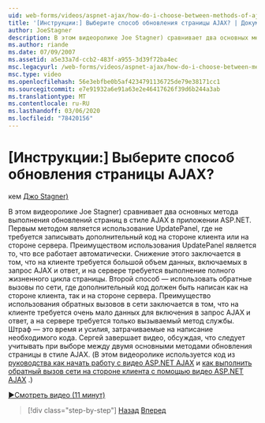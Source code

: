 ```yaml
---
uid: web-forms/videos/aspnet-ajax/how-do-i-choose-between-methods-of-ajax-page-updates
title: '[Инструкции:] Выберите способ обновления страницы AJAX? | Документы Майкрософт'
author: JoeStagner
description: В этом видеоролике Joe Stagner) сравнивает два основных метода выполнения обновлений страниц в стиле AJAX в приложении ASP.NET. Первый способ — использовать UPD...
ms.author: riande
ms.date: 07/09/2007
ms.assetid: a5e33a7d-ccb2-483f-a955-3d39f72ba4ec
msc.legacyurl: /web-forms/videos/aspnet-ajax/how-do-i-choose-between-methods-of-ajax-page-updates
msc.type: video
ms.openlocfilehash: 56e3ebfbe0b5af4234791136725de79e38171cc1
ms.sourcegitcommit: e7e91932a6e91a63e2e46417626f39d6b244a3ab
ms.translationtype: MT
ms.contentlocale: ru-RU
ms.lasthandoff: 03/06/2020
ms.locfileid: "78420156"
---
```

# <a name="how-do-i-choose-between-methods-of-ajax-page-updates"></a>[Инструкции:] Выберите способ обновления страницы AJAX?

кем [Джо Stagner)](https://github.com/JoeStagner)

В этом видеоролике Joe Stagner) сравнивает два основных метода выполнения обновлений страниц в стиле AJAX в приложении ASP.NET. Первым методом является использование UpdatePanel, где не требуется записывать дополнительный код на стороне клиента или на стороне сервера. Преимуществом использования UpdatePanel является то, что все работает автоматически. Снижение этого заключается в том, что на клиенте требуется большой объем данных, включаемых в запрос AJAX и ответ, и на сервере требуется выполнение полного жизненного цикла страницы. Второй способ — использовать обратные вызовы по сети, где дополнительный код должен быть написан как на стороне клиента, так и на стороне сервера. Преимущество использования обратных вызовов в сети заключается в том, что на клиенте требуется очень мало данных для включения в запрос AJAX и ответ, а на сервере требуется только вызываемый метод службы. Штраф — это время и усилия, затрачиваемые на написание необходимого кода. Сергей завершает видео, обсуждая, что следует учитывать при выборе между двумя основными методами обновления страницы в стиле AJAX. (В этом видеоролике используется код из [руководства как начать работу с видео ASP.NET AJAX](how-do-i-get-started-with-aspnet-ajax.md) и [как выполнить обратный вызов сети на стороне клиента с помощью видео ASP.NET AJAX](how-do-i-make-client-side-network-callbacks-with-aspnet-ajax.md) .)

[&#9654;Смотреть видео (11 минут)](https://channel9.msdn.com/Blogs/ASP-NET-Site-Videos/how-do-i-choose-between-methods-of-ajax-page-updates)

> [!div class="step-by-step"]
> [Назад](how-do-i-update-multiple-regions-of-a-page-with-aspnet-ajax.md)
> [Вперед](how-do-i-use-other-javascript-user-interface-libraries-with-aspnet-ajax.md)
